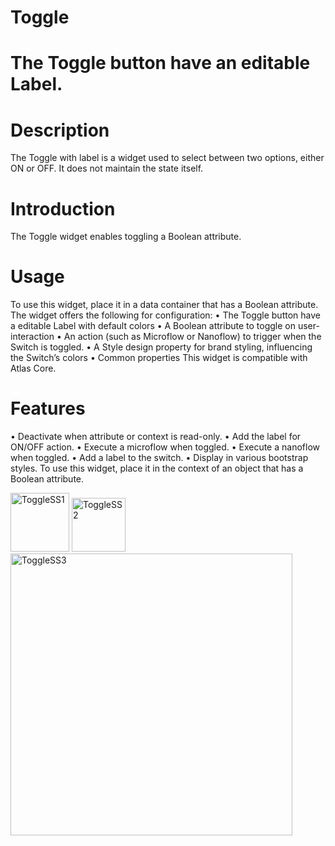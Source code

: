# Toggle
# The Toggle button have an editable Label.
# Description
The Toggle with label is a widget used to select between two options, either ON or OFF. It does not maintain the state itself.

# Introduction 
The Toggle widget enables toggling a Boolean attribute.
# Usage 
To use this widget, place it in a data container that has a Boolean attribute.
The widget offers the following for configuration:
•	The Toggle button have a editable Label with default colors
•	A Boolean attribute to toggle on user-interaction
•	An action (such as Microflow or Nanoflow) to trigger when the Switch is toggled.
•	A Style design property for brand styling, influencing the Switch’s colors
•	Common properties
This widget is compatible with Atlas Core.
# Features
•	Deactivate when attribute or context is read-only.
•	Add the label for ON/OFF action. 
•	Execute a microflow when toggled.
•	Execute a nanoflow when toggled.
•	Add a label to the switch.
•	Display in various bootstrap styles.
To use this widget, place it in the context of an object that has a Boolean attribute.


<img width="94" alt="ToggleSS1" src="https://user-images.githubusercontent.com/122440536/222686861-f9957a76-e509-4dd7-bbe6-aa422d21d3bd.png">
<img width="86" alt="ToggleSS2" src="https://user-images.githubusercontent.com/122440536/222686873-c5876309-04ad-4cdb-a19e-1c1ce5d7a2b0.png">
<img width="451" alt="ToggleSS3" src="https://user-images.githubusercontent.com/122440536/222686892-259beed5-641e-4aa9-a139-150c06d4fc11.png">
